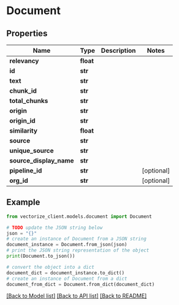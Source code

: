 # Document


## Properties

Name | Type | Description | Notes
------------ | ------------- | ------------- | -------------
**relevancy** | **float** |  | 
**id** | **str** |  | 
**text** | **str** |  | 
**chunk_id** | **str** |  | 
**total_chunks** | **str** |  | 
**origin** | **str** |  | 
**origin_id** | **str** |  | 
**similarity** | **float** |  | 
**source** | **str** |  | 
**unique_source** | **str** |  | 
**source_display_name** | **str** |  | 
**pipeline_id** | **str** |  | [optional] 
**org_id** | **str** |  | [optional] 

## Example

```python
from vectorize_client.models.document import Document

# TODO update the JSON string below
json = "{}"
# create an instance of Document from a JSON string
document_instance = Document.from_json(json)
# print the JSON string representation of the object
print(Document.to_json())

# convert the object into a dict
document_dict = document_instance.to_dict()
# create an instance of Document from a dict
document_from_dict = Document.from_dict(document_dict)
```
[[Back to Model list]](../README.md#documentation-for-models) [[Back to API list]](../README.md#documentation-for-api-endpoints) [[Back to README]](../README.md)


